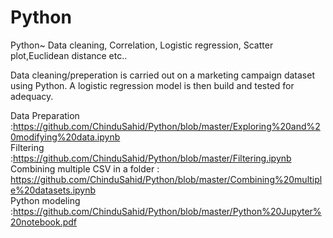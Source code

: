 # Python
Python~ Data cleaning, Correlation, Logistic regression, Scatter plot,Euclidean distance etc..

Data cleaning/preperation is carried out on a marketing campaign dataset using Python.
A logistic regression model is then build and tested for adequacy.

Data Preparation :https://github.com/ChinduSahid/Python/blob/master/Exploring%20and%20modifying%20data.ipynb   
Filtering :https://github.com/ChinduSahid/Python/blob/master/Filtering.ipynb    
Combining multiple CSV in a folder : https://github.com/ChinduSahid/Python/blob/master/Combining%20multiple%20datasets.ipynb  
Python modeling :https://github.com/ChinduSahid/Python/blob/master/Python%20Jupyter%20notebook.pdf
